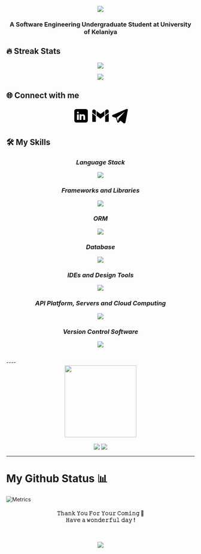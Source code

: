 <!-- [![xx](https://readme-typing-svg.herokuapp.com?font=Fira+Code&pause=1000&width=435&lines=Howdy+%F0%9F%91%8B%2C+I'm+Bhashith+Udawaththa)]
 -->



<p align="center">
<img src="https://readme-typing-svg.herokuapp.com?font=Fira+Code&pause=1000&width=435&lines=Howdy+%F0%9F%91%8B%2C+I'm+Bhashith+Udawaththa" />
</p>

<h3 align="center"><b>A Software Engineering Undergraduate Student at University of Kelaniya</i></b></h3>


<!-- <p align="center">
  <a href="https://skillicons.dev">
<img src="https://img.shields.io/tokei/lines/github/Pavithiran2000/e-commerce-webpage?color=%2319BB19FF&style=flat-square" />
  </a>
</p> -->


## 🔥 Streak Stats 
<p align="center">
 <img  src="https://github-readme-streak-stats.herokuapp.com?user=usbzonelk&theme=blue-green&border_radius=6&mode=weekly"/>
</p>

<div align="center">
<img src="https://github-readme-stats.vercel.app/api?username=usbzonelk&show_icons=true&theme=blue-green"  />
</p>
</div>

## 🌐 Connect with me 
<p align="center">
<a href = "https://www.linkedin.com/in/bhashith/" target="blank">
<svg xmlns="http://www.w3.org/2000/svg" x="0px" y="0px" width="48" height="48" viewBox="0 0 48 48"><path d="M36.5,6h-25C8.468,6,6,8.468,6,11.5v25c0,3.032,2.468,5.5,5.5,5.5h25c3.032,0,5.5-2.468,5.5-5.5v-25	C42,8.468,39.532,6,36.5,6z M18,34c0,0.553-0.447,1-1,1h-3c-0.553,0-1-0.447-1-1V21c0-0.553,0.447-1,1-1h3c0.553,0,1,0.447,1,1V34z M15.5,18c-1.381,0-2.5-1.119-2.5-2.5c0-1.381,1.119-2.5,2.5-2.5s2.5,1.119,2.5,2.5C18,16.881,16.881,18,15.5,18z M35,34	c0,0.553-0.447,1-1,1h-3c-0.553,0-1-0.447-1-1v-7.5c0-1.379-1.121-2.5-2.5-2.5S25,25.121,25,26.5V34c0,0.553-0.447,1-1,1h-3	c-0.553,0-1-0.447-1-1V21c0-0.553,0.447-1,1-1h3c0.553,0,1,0.447,1,1v0.541C26.063,20.586,27.462,20,29,20c3.309,0,6,2.691,6,6V34z"></path>
</svg></a>
<a href="mailto:bhashith.me@gmail.com" target="blank">
<svg xmlns="http://www.w3.org/2000/svg" x="0px" y="0px" width="48" height="48" viewBox="0 0 50 50">
<path d="M12 23.403V23.39 10.389L11.88 10.3h-.01L9.14 8.28C7.47 7.04 5.09 7.1 3.61 8.56 2.62 9.54 2 10.9 2 12.41v3.602L12 23.403zM38 23.39v.013l10-7.391V12.41c0-1.49-.6-2.85-1.58-3.83-1.46-1.457-3.765-1.628-5.424-.403L38.12 10.3 38 10.389V23.39zM14 24.868l10.406 7.692c.353.261.836.261 1.189 0L36 24.868V11.867L25 20l-11-8.133V24.868zM38 25.889V41c0 .552.448 1 1 1h6.5c1.381 0 2.5-1.119 2.5-2.5V18.497L38 25.889zM12 25.889L2 18.497V39.5C2 40.881 3.119 42 4.5 42H11c.552 0 1-.448 1-1V25.889z"></path>
</svg></a>
<a href="https://t.me/bhashith_me" target="blank">
<svg xmlns="http://www.w3.org/2000/svg" x="0px" y="0px" width="48" height="48" viewBox="0 0 50 50">
<path d="M46.137,6.552c-0.75-0.636-1.928-0.727-3.146-0.238l-0.002,0C41.708,6.828,6.728,21.832,5.304,22.445	c-0.259,0.09-2.521,0.934-2.288,2.814c0.208,1.695,2.026,2.397,2.248,2.478l8.893,3.045c0.59,1.964,2.765,9.21,3.246,10.758	c0.3,0.965,0.789,2.233,1.646,2.494c0.752,0.29,1.5,0.025,1.984-0.355l5.437-5.043l8.777,6.845l0.209,0.125	c0.596,0.264,1.167,0.396,1.712,0.396c0.421,0,0.825-0.079,1.211-0.237c1.315-0.54,1.841-1.793,1.896-1.935l6.556-34.077	C47.231,7.933,46.675,7.007,46.137,6.552z M22,32l-3,8l-3-10l23-17L22,32z"></path>
</svg></a>
</p> 
  
  ## 🛠️ My Skills 
  
<h3 align="center"><b><i>Language Stack </i></b></h3>
<p align="center">
  <a href="https://skillicons.dev">
   <img src="https://skillicons.dev/icons?i=html,css,javascript,php,c,python," />
  </a>
</p>

<h3 align="center"><b><i>Frameworks and Libraries </i></b></h3>
<p align="center">
  <a href="https://skillicons.dev">
   <img src="https://skillicons.dev/icons?i=nodejs,react,redux,bootstrap,materialui," />
  </a>
</p>

<h3 align="center"><b><i>ORM </i></b></h3>
<p align="center">
  <a href="https://skillicons.dev">
   <img src="https://skillicons.dev/icons?i=hibernate" />
  </a>
</p>

<h3 align="center"><b><i>Database  </i></b></h3>
<p align="center">
  <a href="https://skillicons.dev">
   <img src="https://skillicons.dev/icons?i=mysql,mongo, " />
  </a>
</p>

<h3 align="center"><b><i>IDEs and Design Tools </i></b></h3>
<p align="center">
  <a href="https://skillicons.dev">
   <img src="https://skillicons.dev/icons?i=figma,xd,idea,vscode" />
  </a>
</p>

<h3 align="center"><b><i>API Platform, Servers and Cloud Computing</i></b></h3>
<p align="center">
  <a href="https://skillicons.dev">
   <img src="https://skillicons.dev/icons?i=postman" />
  </a>
</p>

<h3 align="center"><b><i>Version Control Software</i></b></h3>
<p align="center">
  <a href="https://skillicons.dev">
   <img src="https://skillicons.dev/icons?i=git,github,gitlab" />
  </a>
</p>

</br>
----

<div align="center">
<img src="https://github-readme-stats.vercel.app/api/top-langs/?username=usbzonelk&theme=blue-green&layout=compact" height="192px"/>
</div>

</br>

<div align="center">
        <img src="http://github-profile-summary-cards.vercel.app/api/cards/repos-per-language?username=usbzonelk&theme=blue_green"/>
        <img src="http://github-profile-summary-cards.vercel.app/api/cards/most-commit-language?username=usbzonelk&theme=blue_green"/>
</div>
<!-- [![Top Langs](https://github-readme-stats.vercel.app/api/top-langs/?username=usbzonelk&theme=blue-green&layout=compact)]
![](http://github-profile-summary-cards.vercel.app/api/cards/repos-per-language?username=usbzonelk&theme=blue_green)
![](http://github-profile-summary-cards.vercel.app/api/cards/most-commit-language?username=usbzonelk&theme=blue_green) -->

---

# My Github Status 📊
![Metrics](https://metrics.lecoq.io/usbzonelk?template=classic&followup=1&achievements=1&activity=1&people=1&base=header%2C%20activity%2C%20community%2C%20repositories%2C%20metadata&base.indepth=false&base.hireable=false&base.skip=false&followup=false&followup.sections=repositories&followup.indepth=false&followup.archived=true&people=false&people.limit=24&people.identicons=true&people.identicons.hide=false&people.size=38&people.types=followers%2C%20following&people.shuffle=false&achievements=false&achievements.threshold=C&achievements.secrets=true&achievements.display=compact&achievements.limit=0&activity=false&activity.limit=5&activity.load=300&activity.days=14&activity.visibility=all&activity.timestamps=false&activity.filter=all&config.timezone=Asia%2FColombo)
</br>

<h4 align="center">
𝚃𝚑𝚊𝚗𝚔 𝚈𝚘𝚞 𝙵𝚘𝚛 𝚈𝚘𝚞𝚛 𝙲𝚘𝚖𝚒𝚗𝚐 🤝
  </br>
𝙷𝚊𝚟𝚎 𝚊 𝚠𝚘𝚗𝚍𝚎𝚛𝚏𝚞𝚕 𝚍𝚊𝚢 ! 
</h4>
</br>
<p align="center">
  <img src="https://img.shields.io/github/last-commit/usbzonelk/usbzonelk?logo=github&style=for-the-badge"/>
</p>

